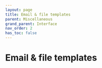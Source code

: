 ```yaml
---
layout: page
title: Email & file templates
parent: Miscellaneous
grand_parent: Interface
nav_order: 2
has_toc: false
---
```


# Email & file templates